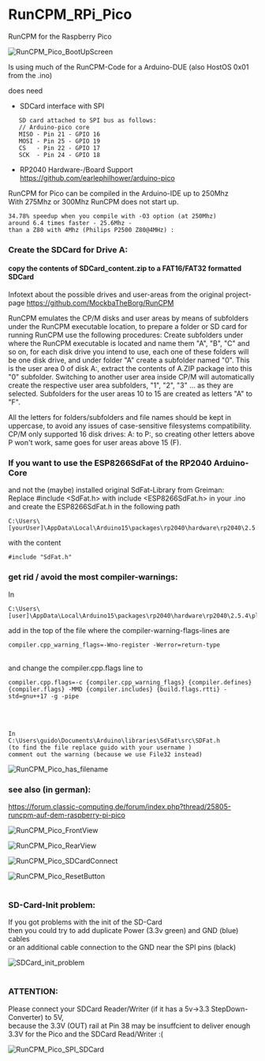 # RunCPM_RPi_Pico
RunCPM for the Raspberry Pico

![RunCPM_Pico_BootUpScreen](https://github.com/guidol70/RunCPM_RPi_Pico/raw/main/more_pictures/GL20230716_RP330.jpg?raw=true)

Is using much of the RunCPM-Code for a Arduino-DUE (also HostOS 0x01 from the .ino)

does need
- SDCard interface with SPI 

```
   SD card attached to SPI bus as follows:
   // Arduino-pico core
   MISO - Pin 21 - GPIO 16
   MOSI - Pin 25 - GPIO 19
   CS   - Pin 22 - GPIO 17
   SCK  - Pin 24 - GPIO 18
```
- RP2040 Hardware-/Board Support https://github.com/earlephilhower/arduino-pico

RunCPM for Pico can be compiled in the Arduino-IDE up to 250Mhz<br/>
With 275Mhz or 300Mhz RunCPM does not start up.

```
34.78% speedup when you compile with -O3 option (at 250Mhz)
around 6.4 times faster - 25.6Mhz - 
than a Z80 with 4Mhz (Philips P2500 Z80@4MHz) :
```

### Create the SDCard for Drive A:
#### copy the contents of SDCard_content.zip to a FAT16/FAT32 formatted SDCard
Infotext about the possible drives and user-areas from the original project-page 
https://github.com/MockbaTheBorg/RunCPM

RunCPM emulates the CP/M disks and user areas by means of subfolders under the RunCPM executable location, to prepare a folder or SD card for running RunCPM use the following procedures:
Create subfolders under where the RunCPM executable is located and name them "A", "B", "C" and so on, for each disk drive you intend to use, each one of these folders will be one disk drive, and under folder "A" create a subfolder named "0". This is the user area 0 of disk A:, extract the contents of A.ZIP package into this "0" subfolder. Switching to another user area inside CP/M will automatically create the respective user area subfolders, "1", "2", "3" ... as they are selected. Subfolders for the user areas 10 to 15 are created as letters "A" to "F".

All the letters for folders/subfolders and file names should be kept in uppercase, to avoid any issues of case-sensitive filesystems compatibility. CP/M only supported 16 disk drives: A: to P:, so creating other letters above P won't work, same goes for user areas above 15 (F).


### If you want to use the ESP8266SdFat of the RP2040 Arduino-Core
and not the (maybe) installed original SdFat-Library from Greiman:<br>
Replace #include <SdFat.h> with include <ESP8266SdFat.h> in your .ino<br>
and create the ESP8266SdFat.h in the following path<br>
```
C:\Users\[yourUser]\AppData\Local\Arduino15\packages\rp2040\hardware\rp2040\2.5.2\libraries\ESP8266SdFat\src
```
with the content
```
#include "SdFat.h"
```


### get rid / avoid the most compiler-warnings:

In

```
C:\Users\[user]\AppData\Local\Arduino15\packages\rp2040\hardware\rp2040\2.5.4\platform.txt
```
add in the top of the file where the compiler-warning-flags-lines are

```
compiler.cpp_warning_flags=-Wno-register -Werror=return-type
```
<br>
and change the compiler.cpp.flags line to

```
compiler.cpp.flags=-c {compiler.cpp_warning_flags} {compiler.defines} {compiler.flags} -MMD {compiler.includes} {build.flags.rtti} -std=gnu++17 -g -pipe
```
<br>
<br>

```
In
C:\Users\guido\Documents\Arduino\libraries\SdFat\src\SDFat.h
(to find the file replace guido with your username )
comment out the warning (because we use File32 instead)
```
![RunCPM_Pico_has_filename](https://github.com/guidol70/RunCPM_RPi_Pico/raw/main/more_pictures/SdFat_h_changes.jpg?raw=true)

### see also (in german):<br>
https://forum.classic-computing.de/forum/index.php?thread/25805-runcpm-auf-dem-raspberry-pi-pico<br>

![RunCPM_Pico_FrontView](https://github.com/guidol70/RunCPM_RPi_Pico/raw/main/more_pictures/RunCPM_Pico_FrontView_1024px.jpg?raw=true)

![RunCPM_Pico_RearView](https://github.com/guidol70/RunCPM_RPi_Pico/raw/main/more_pictures/RunCPM_Pico_RearView_1024px.jpg?raw=true)

![RunCPM_Pico_SDCardConnect](https://github.com/guidol70/RunCPM_RPi_Pico/raw/main/more_pictures/RunCPM_Pico_SDConnect_1024px.jpg?raw=true)

![RunCPM_Pico_ResetButton](https://github.com/guidol70/RunCPM_RPi_Pico/raw/main/more_pictures/RunCPM_Pico_ResetButton_1024px.jpg?raw=true)
<br><br>
### SD-Card-Init problem:<br>
If you got problems with the init of the SD-Card<br>
then you could try to add duplicate Power (3.3v green) and GND (blue) cables<br>
or an additional cable connection to the GND near the SPI pins (black)<br>

![SDCard_init_problem](https://github.com/guidol70/RunCPM_RPi_Pico/raw/main/more_pictures/Pico_RunCPM_more_Power_GND.jpg?raw=true)<br><br>

### ATTENTION:<br>
Please connect your SDCard Reader/Writer (if it has a 5v->3.3 StepDown-Converter) to 5V,<br>
because the 3.3V (OUT) rail at Pin 38 may be insuffcient to deliver enough 3.3V for the Pico and the SDCard Read/Writer :(
<br>

![RunCPM_Pico_SPI_SDCard](https://github.com/guidol70/RunCPM_RPi_Pico/raw/main/more_pictures/RunCPM_Pico_SPI_SDCard.jpg?raw=true)

